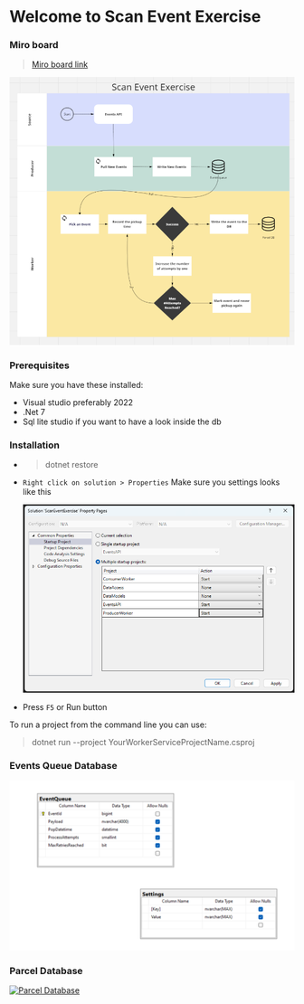 # Welcome to Scan Event Exercise

### Miro board

> [Miro board link](https://miro.com/app/board/uXjVNT4IwUc=/?share_link_id=95267939321)

[![Overview Diagram](https://github.com/Mohamed-Ahmed-Abdullah/ScanEventExercise/blob/main/Docs/OverviewDiagram.png)]()

### Prerequisites

Make sure you have these installed:

- Visual studio preferably 2022
- .Net 7
- Sql lite studio if you want to have a look inside the db

### Installation

- > dotnet restore

- `Right click on solution > Properties` Make sure you settings looks like this

  [![Start Settings](https://github.com/Mohamed-Ahmed-Abdullah/ScanEventExercise/blob/main/Docs/StartSettings.png)]()

- Press `F5` or Run button

To run a project from the command line you can use:

> dotnet run --project YourWorkerServiceProjectName.csproj

### Events Queue Database

[![Event Queue Database](https://github.com/Mohamed-Ahmed-Abdullah/ScanEventExercise/blob/main/Docs/EventQueueDb.png)]()

### Parcel Database

[![Parcel Database](github.com/Mohamed-Ahmed-Abdullah/ScanEventExercise/blob/main/Docs/ParcelDb.png)]()
